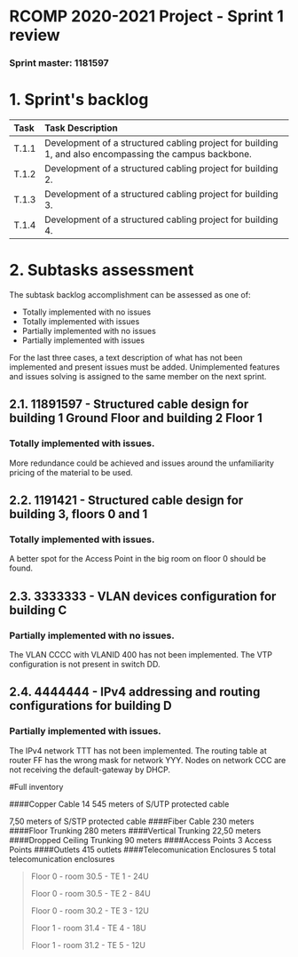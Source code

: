 RCOMP 2020-2021 Project - Sprint 1 review
=========================================
### Sprint master: 1181597 ###

# 1. Sprint's backlog #
| Task | Task Description
|:-----  |:---------------------------  |
|T.1.1 | Development of a structured cabling project for building 1, and also encompassing the campus backbone. |
|T.1.2 | Development of a structured cabling project for building 2. |
|T.1.3 | Development of a structured cabling project for building 3. |
|T.1.4 | Development of a structured cabling project for building 4. |

# 2. Subtasks assessment #

The subtask backlog accomplishment can be assessed as one of:

  * Totally implemented with no issues
  * Totally implemented with issues
  * Partially implemented with no issues
  * Partially implemented with issues

For the last three cases, a text description of what has not been implemented and present issues must be added.
Unimplemented features and issues solving is assigned to the same member on the next sprint.


## 2.1. 11891597 - Structured cable design for building 1 Ground Floor and building 2 Floor 1 #
### Totally implemented with issues. ###
More redundance could be achieved and issues around the unfamiliarity pricing of the material to be used.
## 2.2. 1191421 - Structured cable design for building 3, floors 0 and 1 #
### Totally implemented with issues. ###
A better spot for the Access Point in the big room on floor 0 should be found. 
## 2.3. 3333333 - VLAN devices configuration for building C #
### Partially implemented with no issues. ###
The VLAN CCCC with VLANID 400 has not been implemented.
The VTP configuration is not present in switch DD.
## 2.4. 4444444 - IPv4 addressing and routing configurations for building D #
### Partially implemented with issues. ###
The IPv4 network TTT has not been implemented.
The routing table at router FF has the wrong mask for network YYY.
Nodes on network CCC are not receiving the default-gateway by DHCP.

#Full inventory

####Copper Cable 
14 545 meters of S/UTP protected cable
>
7,50 meters of S/STP protected cable 
####Fiber Cable
230 meters
####Floor Trunking
280 meters
####Vertical Trunking
22,50 meters
####Dropped Ceiling Trunking
90 meters
####Access Points
3 Access Points
####Outlets
415 outlets
####Telecomunication Enclosures
5 total telecomunication enclosures
>
>Floor 0 - room 30.5 - TE 1 - 24U
>
>Floor 0 - room 30.5 - TE 2 - 84U
>
>Floor 0 - room 30.2 - TE 3 - 12U
>
>Floor 1 - room 31.4 - TE 4 - 18U
>
>Floor 1 - room 31.2 - TE 5 - 12U

